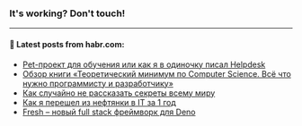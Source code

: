 ### It's working? Don't touch!

---
<!--
#### 🛠️ Technical stack:

![C++](https://img.shields.io/badge/C++-informational?logo=c%2B%2B&style=flat&logoColor=white&color=9C033A)
![Java](https://img.shields.io/badge/Java-informational?logo=java&style=flat&logoColor=white&color=007396)
![Kotlin](https://img.shields.io/badge/Kotlin-informational?logo=Kotlin&style=flat&logoColor=white&color=0095D5)
![JS](https://img.shields.io/badge/JS-informational?logo=javaScript&style=flat&logoColor=black&color=F7Df1E) <br>
![HTML5](https://img.shields.io/badge/HTML5-informational?logo=html5&style=flat&logoColor=white&color=E34F26)
![CSS3](https://img.shields.io/badge/CSS3-informational?logo=css3&style=flat&logoColor=white&color=157286)
![Sass](https://img.shields.io/badge/Saas-informational?logo=sass&style=flat&logoColor=white&color=hotpink)
![PHP](https://img.shields.io/badge/PHP-informational?logo=php&style=flat&logoColor=white&color=777BB4) <br>
![WebPAck](https://img.shields.io/badge/WebPack-informational?logo=webPack&style=flat&logoColor=white&color=FF6F00)
![Bootstrap](https://img.shields.io/badge/Bootstrap-informational?logo=Bootstrap&style=flat&logoColor=white&color=7952B3)
![MySQL](https://img.shields.io/badge/MySQL-informational?logo=MySQL&style=flat&logoColor=white&color=00f) <br>
![NodeJS](https://img.shields.io/badge/NodeJS-informational?logo=node.js&style=flat&logoColor=white&color=43853D)
![Spring](https://img.shields.io/badge/Spring-informational?logo=Spring&style=flat&logoColor=white&color=0A9EDC)
![Angular](https://img.shields.io/badge/Vue-informational?logo=vue.js&style=flat&logoColor=white&color=red)
![Git](https://img.shields.io/badge/Git-informational?logo=git&style=flat&logoColor=white&color=darkorange)

___
-->

#### 💬 Latest posts from habr.com:

<!-- BLOG-POST-LIST:START -->
- [Pet-проект для обучения или как я в одиночку писал Helpdesk](https://habr.com/ru/post/675492/?utm_source=habrahabr&utm_medium=rss&utm_campaign=675492)
- [Обзор книги «Теоретический минимум по Computer Science. Всё что нужно программисту и разработчику»](https://habr.com/ru/post/675456/?utm_source=habrahabr&utm_medium=rss&utm_campaign=675456)
- [Как случайно не рассказать секреты всему миру](https://habr.com/ru/post/675468/?utm_source=habrahabr&utm_medium=rss&utm_campaign=675468)
- [Как я перешел из нефтянки в IT за 1 год](https://habr.com/ru/post/675466/?utm_source=habrahabr&utm_medium=rss&utm_campaign=675466)
- [Fresh – новый full stack фреймворк для Deno](https://habr.com/ru/post/674798/?utm_source=habrahabr&utm_medium=rss&utm_campaign=674798)
<!-- BLOG-POST-LIST:END -->
